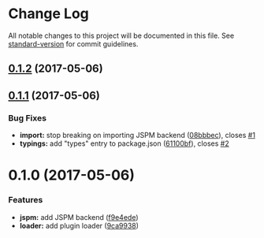 # Change Log

All notable changes to this project will be documented in this file. See [standard-version](https://github.com/conventional-changelog/standard-version) for commit guidelines.

<a name="0.1.2"></a>
## [0.1.2](https://github.com/te-je/plugin-hooker/compare/v0.1.1...v0.1.2) (2017-05-06)



<a name="0.1.1"></a>
## [0.1.1](https://github.com/te-je/plugin-hooker/compare/v0.1.0...v0.1.1) (2017-05-06)


### Bug Fixes

* **import:** stop breaking on importing JSPM backend ([08bbbec](https://github.com/te-je/plugin-hooker/commit/08bbbec)), closes [#1](https://github.com/te-je/plugin-hooker/issues/1)
* **typings:** add "types" entry to package.json ([61100bf](https://github.com/te-je/plugin-hooker/commit/61100bf)), closes [#2](https://github.com/te-je/plugin-hooker/issues/2)



<a name="0.1.0"></a>
# 0.1.0 (2017-05-06)


### Features

* **jspm:** add JSPM backend ([f9e4ede](https://github.com/te-je/plugin-hooker/commit/f9e4ede))
* **loader:** add plugin loader ([9ca9938](https://github.com/te-je/plugin-hooker/commit/9ca9938))
